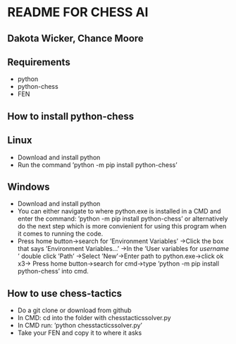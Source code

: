 ﻿# README FOR CHESS AI

## Dakota Wicker, Chance Moore

## Requirements

- python
- python-chess
- FEN

## How to install python-chess
## Linux

- Download and install python
- Run the command ’python -m pip install python-chess’

## Windows

- Download and install python
- You can either navigate to where python.exe is installed in a CMD and enter the command: ’python -m pip install
    python-chess’ or alternatively do the next step which is more convienient for using this program when it comes to
    running the code.
- Press home button→search for ’Environment Variables’
    →Click the box that says ’Environment Variables...’
    →In the ’User variables for *username* ’ double click ’Path’
    →Select ’New’→Enter path to python.exe→click ok x3→
    Press home button→search for cmd→type ’python -m pip install python-chess’ into cmd.

## How to use chess-tactics

- Do a git clone or download from github
- In CMD: cd into the folder with chesstacticssolver.py
- In CMD run: ’python chesstacticssolver.py’
- Take your FEN and copy it to where it asks
